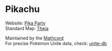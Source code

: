 # Pikachu
Website: [Pika Party](https://aeosmap.github.io/Pika/)
<br>
Standard Map:  [Theia](https://aeosmap.github.io/Theia/)
<br>

Maintained by the [Mathcord](https://discord.com/invite/4BssTu4g7p)
<br>
For precise Pokémon Unite data, check: [unite-db](https://unite-db.com/)
<br>
